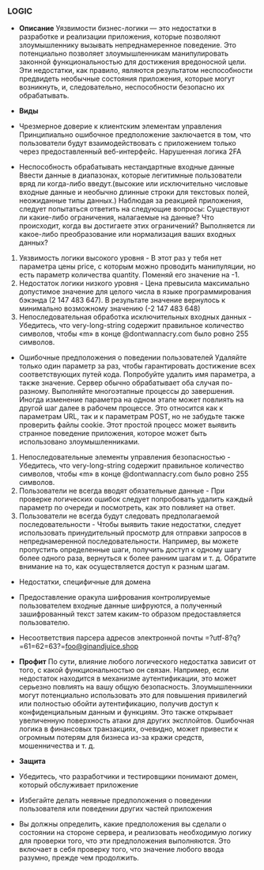 ### **LOGIC**

* **Описание**
	Уязвимости бизнес-логики — это недостатки в разработке и реализации приложения, которые позволяют злоумышленнику вызывать непреднамеренное поведение. Это потенциально позволяет злоумышленникам манипулировать законной функциональностью для достижения вредоносной цели. Эти недостатки, как правило, являются результатом неспособности предвидеть необычные состояния приложения, которые могут возникнуть, и, следовательно, неспособности безопасно их обрабатывать.
	
* **Виды**
*	Чрезмерное доверие к клиентским элементам управления
Принципиально ошибочное предположение заключается в том, что пользователи будут взаимодействовать с приложением только через предоставленный веб-интерфейс.
Нарушенная логика 2FA
*	Неспособность обрабатывать нестандартные входные данные
Ввести данные в диапазонах, которые легитимные пользователи вряд ли когда-либо введут.(высокие или исключительно числовые входные данные и необычно длинные строки для текстовых полей, неожиданные типы данных.) 
Наблюдая за реакцией приложения, следует попытаться ответить на следующие вопросы:
Существуют ли какие-либо ограничения, налагаемые на данные?
Что происходит, когда вы достигаете этих ограничений?
Выполняется ли какое-либо преобразование или нормализация ваших входных данных?
1. Уязвимость логики высокого уровня - В этот раз у тебя нет параметра цены price, с которым можно проводить манипуляции, но есть параметр количества quantity. Поменяй его значение на -1.
2. Недостаток логики низкого уровня - Цена превысила максимально допустимое значение для целого числа в языке программирования бэкэнда (2 147 483 647). В результате значение вернулось к минимально возможному значению (-2 147 483 648)
3. Непоследовательная обработка исключительных входных данных - Убедитесь, что very-long-string содержит правильное количество символов, чтобы «m» в конце @dontwannacry.com было ровно 255 символов.
*	Ошибочные предположения о поведении пользователей
Удаляйте только один параметр за раз, чтобы гарантировать достижение всех соответствующих путей кода.
Попробуйте удалить имя параметра, а также значение. Сервер обычно обрабатывает оба случая по-разному.
Выполняйте многоэтапные процессы до завершения. Иногда изменение параметра на одном этапе может повлиять на другой шаг далее в рабочем процессе.
Это относится как к параметрам URL, так и к параметрам POST, но не забудьте также проверить файлы cookie. Этот простой процесс может выявить странное поведение приложения, которое может быть использовано злоумышленниками.
1. Непоследовательные элементы управления безопасностью - Убедитесь, что very-long-string содержит правильное количество символов, чтобы «m» в конце @dontwannacry.com было ровно 255 символов.
2. Пользователи не всегда вводят обязательные данные - При проверке логических ошибок следует попробовать удалить каждый параметр по очереди и посмотреть, как это повлияет на ответ.
3. Пользователи не всегда будут следовать предполагаемой последовательности - Чтобы выявить такие недостатки, следует использовать принудительный просмотр для отправки запросов в непреднамеренной последовательности. Например, вы можете пропустить определенные шаги, получить доступ к одному шагу более одного раза, вернуться к более ранним шагам и т. д. Обратите внимание на то, как осуществляется доступ к разным шагам.
*	Недостатки, специфичные для домена
*	Предоставление оракула шифрования
контролируемые пользователем входные данные шифруются, а полученный зашифрованный текст затем каким-то образом предоставляется пользователю.
*	Несоответствия парсера адресов электронной почты
=?utf-8?q?=61=62=63?=foo@ginandjuice.shop

* **Профит**
	По сути, влияние любого логического недостатка зависит от того, с какой функциональностью он связан. Например, если недостаток находится в механизме аутентификации, это может серьезно повлиять на вашу общую безопасность. Злоумышленники могут потенциально использовать это для повышения привилегий или полностью обойти аутентификацию, получив доступ к конфиденциальным данным и функциям. Это также открывает увеличенную поверхность атаки для других эксплойтов.
Ошибочная логика в финансовых транзакциях, очевидно, может привести к огромным потерям для бизнеса из-за кражи средств, мошенничества и т. д.

* **Защита**
* Убедитесь, что разработчики и тестировщики понимают домен, который обслуживает приложение
* Избегайте делать неявные предположения о поведении пользователя или поведении других частей приложения
* Вы должны определить, какие предположения вы сделали о состоянии на стороне сервера, и реализовать необходимую логику для проверки того, что эти предположения выполняются. Это включает в себя проверку того, что значение любого ввода разумно, прежде чем продолжить.

